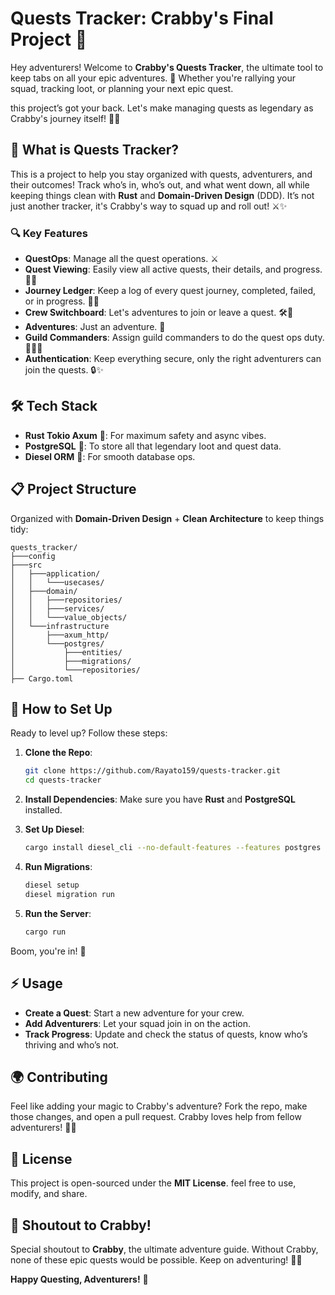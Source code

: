 # Quests Tracker: Crabby's Final Project 📜

Hey adventurers! Welcome to **Crabby's Quests Tracker**, the ultimate tool to keep tabs on all your epic adventures. 🌟 Whether you're rallying your squad, tracking loot, or planning your next epic quest.

this project’s got your back. Let's make managing quests as legendary as Crabby's journey itself! 🦀💥

## 🚀 What is Quests Tracker?
This is a project to help you stay organized with quests, adventurers, and their outcomes! Track who’s in, who’s out, and what went down, all while keeping things clean with **Rust** and **Domain-Driven Design** (DDD). It’s not just another tracker, it's Crabby's way to squad up and roll out! ⚔️✨

### 🔍 Key Features

- **QuestOps**: Manage all the quest operations. ⚔️
- **Quest Viewing**: Easily view all active quests, their details, and progress. 📝✨
- **Journey Ledger**: Keep a log of every quest journey, completed, failed, or in progress. 📖💫
- **Crew Switchboard**: Let's adventures to join or leave a quest. 🛠️👥
- **Adventures**: Just an adventure. 🌟
- **Guild Commanders**: Assign guild commanders to do the quest ops duty. 🏰🦸‍♂️
- **Authentication**: Keep everything secure, only the right adventurers can join the quests. 🔒✨

## 🛠️ Tech Stack
- **Rust Tokio Axum** 🦀: For maximum safety and async vibes.
- **PostgreSQL** 🐘: To store all that legendary loot and quest data.
- **Diesel ORM** 🚂: For smooth database ops.

## 📋 Project Structure
Organized with **Domain-Driven Design** + **Clean Architecture** to keep things tidy:
```text
quests_tracker/
├───config
├───src
│   ├───application/
│   │   └───usecases/
│   ├───domain/
│   │   ├───repositories/
│   │   ├───services/
│   │   └───value_objects/
│   └───infrastructure
│       ├───axum_http/
│       └───postgres/
│           ├───entities/
│           ├───migrations/
│           └───repositories/
├── Cargo.toml
```

## 🔧 How to Set Up
Ready to level up? Follow these steps:

1. **Clone the Repo**:
   ```sh
   git clone https://github.com/Rayato159/quests-tracker.git
   cd quests-tracker
   ```

2. **Install Dependencies**:
   Make sure you have **Rust** and **PostgreSQL** installed.
   
3. **Set Up Diesel**:
   ```sh
   cargo install diesel_cli --no-default-features --features postgres
   ```

4. **Run Migrations**:
   ```sh
   diesel setup
   diesel migration run
   ```

5. **Run the Server**:
   ```sh
   cargo run
   ```

Boom, you're in! 🎉

## ⚡️ Usage
- **Create a Quest**: Start a new adventure for your crew.
- **Add Adventurers**: Let your squad join in on the action.
- **Track Progress**: Update and check the status of quests, know who’s thriving and who’s not.

## 🌍 Contributing
Feel like adding your magic to Crabby's adventure? Fork the repo, make those changes, and open a pull request. Crabby loves help from fellow adventurers! 💪✨

## 📜 License
This project is open-sourced under the **MIT License**. feel free to use, modify, and share.

## 🦀 Shoutout to Crabby!
Special shoutout to **Crabby**, the ultimate adventure guide. Without Crabby, none of these epic quests would be possible. Keep on adventuring! 🦀🚀

**Happy Questing, Adventurers!** 🌟

